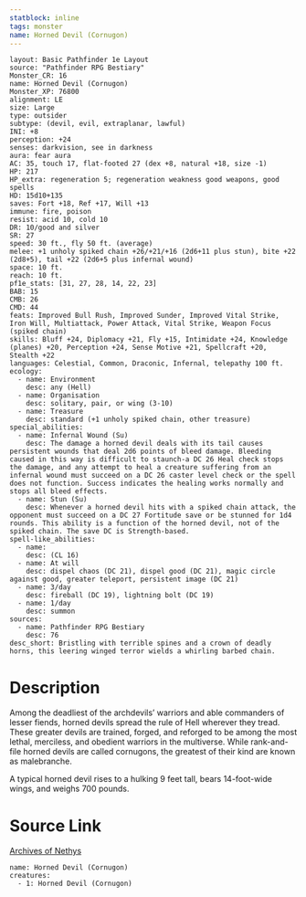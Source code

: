 ```yaml
---
statblock: inline
tags: monster
name: Horned Devil (Cornugon)
---
```

```statblock
layout: Basic Pathfinder 1e Layout
source: "Pathfinder RPG Bestiary"
Monster_CR: 16
name: Horned Devil (Cornugon)
Monster_XP: 76800
alignment: LE
size: Large
type: outsider
subtype: (devil, evil, extraplanar, lawful)
INI: +8
perception: +24
senses: darkvision, see in darkness
aura: fear aura
AC: 35, touch 17, flat-footed 27 (dex +8, natural +18, size -1)
HP: 217
HP_extra: regeneration 5; regeneration weakness good weapons, good spells
HD: 15d10+135
saves: Fort +18, Ref +17, Will +13
immune: fire, poison
resist: acid 10, cold 10
DR: 10/good and silver
SR: 27
speed: 30 ft., fly 50 ft. (average)
melee: +1 unholy spiked chain +26/+21/+16 (2d6+11 plus stun), bite +22 (2d8+5), tail +22 (2d6+5 plus infernal wound)
space: 10 ft.
reach: 10 ft.
pf1e_stats: [31, 27, 28, 14, 22, 23]
BAB: 15
CMB: 26
CMD: 44
feats: Improved Bull Rush, Improved Sunder, Improved Vital Strike, Iron Will, Multiattack, Power Attack, Vital Strike, Weapon Focus (spiked chain)
skills: Bluff +24, Diplomacy +21, Fly +15, Intimidate +24, Knowledge (planes) +20, Perception +24, Sense Motive +21, Spellcraft +20, Stealth +22
languages: Celestial, Common, Draconic, Infernal, telepathy 100 ft.
ecology:
  - name: Environment
    desc: any (Hell)
  - name: Organisation
    desc: solitary, pair, or wing (3-10)
  - name: Treasure
    desc: standard (+1 unholy spiked chain, other treasure)
special_abilities:
  - name: Infernal Wound (Su)
    desc: The damage a horned devil deals with its tail causes persistent wounds that deal 2d6 points of bleed damage. Bleeding caused in this way is difficult to staunch-a DC 26 Heal check stops the damage, and any attempt to heal a creature suffering from an infernal wound must succeed on a DC 26 caster level check or the spell does not function. Success indicates the healing works normally and stops all bleed effects.
  - name: Stun (Su)
    desc: Whenever a horned devil hits with a spiked chain attack, the opponent must succeed on a DC 27 Fortitude save or be stunned for 1d4 rounds. This ability is a function of the horned devil, not of the spiked chain. The save DC is Strength-based.
spell-like_abilities:
  - name:
    desc: (CL 16)
  - name: At will
    desc: dispel chaos (DC 21), dispel good (DC 21), magic circle against good, greater teleport, persistent image (DC 21)
  - name: 3/day
    desc: fireball (DC 19), lightning bolt (DC 19)
  - name: 1/day
    desc: summon
sources:
  - name: Pathfinder RPG Bestiary
    desc: 76
desc_short: Bristling with terrible spines and a crown of deadly horns, this leering winged terror wields a whirling barbed chain.
```
# Description
Among the deadliest of the archdevils’ warriors and able commanders of lesser fiends, horned devils spread the rule of Hell wherever they tread. These greater devils are trained, forged, and reforged to be among the most lethal, merciless, and obedient warriors in the multiverse. While rank-and-file horned devils are called cornugons, the greatest of their kind are known as malebranche.

A typical horned devil rises to a hulking 9 feet tall, bears 14-foot-wide wings, and weighs 700 pounds.
# Source Link
[Archives of Nethys](https://aonprd.com/MonsterDisplay.aspx?ItemName=Horned%20Devil%20(Cornugon))
```encounter-table
name: Horned Devil (Cornugon)
creatures:
  - 1: Horned Devil (Cornugon)
```
